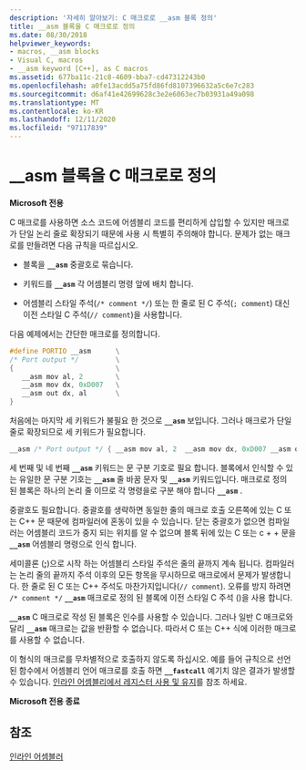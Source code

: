 ```yaml
---
description: '자세히 알아보기: C 매크로로 __asm 블록 정의'
title: __asm 블록을 C 매크로로 정의
ms.date: 08/30/2018
helpviewer_keywords:
- macros, __asm blocks
- Visual C, macros
- __asm keyword [C++], as C macros
ms.assetid: 677ba11c-21c8-4609-bba7-cd47312243b0
ms.openlocfilehash: a0fe13acdd5a75fd86fd8107396632a5c6e7c283
ms.sourcegitcommit: d6af41e42699628c3e2e6063ec7b03931a49a098
ms.translationtype: MT
ms.contentlocale: ko-KR
ms.lasthandoff: 12/11/2020
ms.locfileid: "97117839"
---
```

# <a name="defining-__asm-blocks-as-c-macros"></a>__asm 블록을 C 매크로로 정의

**Microsoft 전용**

C 매크로를 사용하면 소스 코드에 어셈블리 코드를 편리하게 삽입할 수 있지만 매크로가 단일 논리 줄로 확장되기 때문에 사용 시 특별히 주의해야 합니다. 문제가 없는 매크로를 만들려면 다음 규칙을 따르십시오.

- 블록을 **`__asm`** 중괄호로 묶습니다.

- 키워드를 **`__asm`** 각 어셈블리 명령 앞에 배치 합니다.

- 어셈블리 스타일 주석(`/* comment */`) 또는 한 줄로 된 C 주석(`; comment`) 대신 이전 스타일 C 주석(`// comment`)을 사용합니다.

다음 예제에서는 간단한 매크로를 정의합니다.

```cpp
#define PORTIO __asm      \
/* Port output */         \
{                         \
   __asm mov al, 2        \
   __asm mov dx, 0xD007   \
   __asm out dx, al       \
}
```

처음에는 마지막 세 키워드가 불필요 한 것으로 **`__asm`** 보입니다. 그러나 매크로가 단일 줄로 확장되므로 세 키워드가 필요합니다.

```cpp
__asm /* Port output */ { __asm mov al, 2  __asm mov dx, 0xD007 __asm out dx, al }
```

세 번째 및 네 번째 **`__asm`** 키워드는 문 구분 기호로 필요 합니다. 블록에서 인식할 수 있는 유일한 문 구분 기호는 **`__asm`** 줄 바꿈 문자 및 **`__asm`** 키워드입니다. 매크로로 정의 된 블록은 하나의 논리 줄 이므로 각 명령을로 구분 해야 합니다 **`__asm`** .

중괄호도 필요합니다. 중괄호를 생략하면 동일한 줄의 매크로 호출 오른쪽에 있는 C 또는 C++ 문 때문에 컴파일러에 혼동이 있을 수 있습니다. 닫는 중괄호가 없으면 컴파일러는 어셈블리 코드가 중지 되는 위치를 알 수 없으며 블록 뒤에 있는 C 또는 c + + 문을 **`__asm`** 어셈블리 명령으로 인식 합니다.

세미콜론 (**;**)으로 시작 하는 어셈블리 스타일 주석은 줄의 끝까지 계속 됩니다. 컴파일러는 논리 줄의 끝까지 주석 이후의 모든 항목을 무시하므로 매크로에서 문제가 발생합니다. 한 줄로 된 C 또는 C++ 주석도 마찬가지입니다(`// comment`). 오류를 방지 하려면 `/* comment */` **`__asm`** 매크로로 정의 된 블록에 이전 스타일 C 주석 ()을 사용 합니다.

**`__asm`** C 매크로로 작성 된 블록은 인수를 사용할 수 있습니다. 그러나 일반 C 매크로와 달리 **`__asm`** 매크로는 값을 반환할 수 없습니다. 따라서 C 또는 C++ 식에 이러한 매크로를 사용할 수 없습니다.

이 형식의 매크로를 무차별적으로 호출하지 않도록 하십시오. 예를 들어 규칙으로 선언 된 함수에서 어셈블리 언어 매크로를 호출 하면 **`__fastcall`** 예기치 않은 결과가 발생할 수 있습니다. [인라인 어셈블리에서 레지스터 사용 및 유지](../../assembler/inline/using-and-preserving-registers-in-inline-assembly.md)를 참조 하세요.

**Microsoft 전용 종료**

## <a name="see-also"></a>참조

[인라인 어셈블러](../../assembler/inline/inline-assembler.md)<br/>
